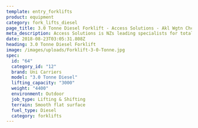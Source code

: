 ```yaml
---
template: entry_forklifts
product: equipment
category: fork_lifts_diesel
page_title: 3.0 Tonne Diesel Forklift - Access Solutions - Akl Wgtn Chch, NZ
meta_description: Access Solutions is NZs leading specialists for total access solution equipment. 100% NZ owned & operated. Read about us - Make an enquiry today
date: 2018-08-23T03:05:31.808Z
heading: 3.0 Tonne Diesel Forklift
image: /images/uploads/Forklift-3-0-Tonne.jpg
spec:
  id: "64"
  category_id: "12"
  brand: Uni Carriers
  model: "3.0 Tonne Diesel"
  lifting_capacity: "3000"
  weight: "4400"
  environment: Outdoor
  job_type: Lifting & Shifting
  terrain: Smooth flat surface
  fuel_type: Diesel
  category: forklifts
---
```

